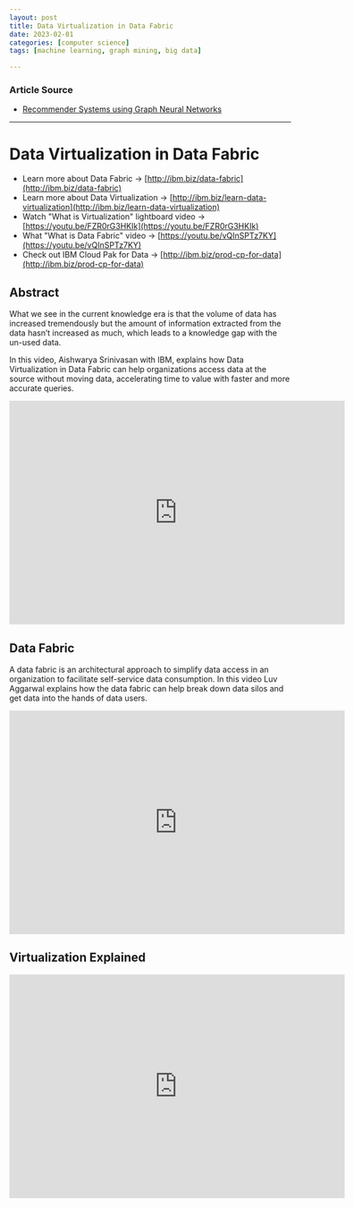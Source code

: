 ```yaml
---
layout: post
title: Data Virtualization in Data Fabric  
date: 2023-02-01
categories: [computer science]
tags: [machine learning, graph mining, big data]

---
```


### Article Source

* [Recommender Systems using Graph Neural Networks](https://www.youtube.com/watch?v=2XB4UaBIvNI)


---

# Data Virtualization in Data Fabric


* Learn more about Data Fabric → [http://ibm.biz/data-fabric](http://ibm.biz/data-fabric)
* Learn more about Data Virtualization →  [http://ibm.biz/learn-data-virtualization](http://ibm.biz/learn-data-virtualization)
* Watch "What is Virtualization" lightboard video → [https://youtu.be/FZR0rG3HKIk](https://youtu.be/FZR0rG3HKIk)
* What "What is Data Fabric" video → [https://youtu.be/vQInSPTz7KY](https://youtu.be/vQInSPTz7KY)
* Check out IBM Cloud Pak for Data → [http://ibm.biz/prod-cp-for-data](http://ibm.biz/prod-cp-for-data)


## Abstract
What we see in the current knowledge era is that the volume of data has increased tremendously but the amount of information extracted from the data hasn’t increased as much, which leads to a knowledge gap with the un-used data. 

In this video, Aishwarya Srinivasan with IBM, explains how Data Virtualization in Data Fabric can help organizations access data at the source without moving data, accelerating time to value with faster and more accurate queries.


<iframe width="600" height="400" src="https://www.youtube.com/embed/2XB4UaBIvNI" title="YouTube video player" frameborder="0" allow="accelerometer; autoplay; clipboard-write; encrypted-media; gyroscope; picture-in-picture; web-share" allowfullscreen></iframe>


## Data Fabric
A data fabric is an architectural approach to simplify data access in an organization to facilitate self-service data consumption.
In this video Luv Aggarwal explains how the data fabric can help break down data silos and get data into the hands of data users. 

<iframe width="600" height="400" src="https://www.youtube.com/embed/0Zzn4eVbqfk" title="YouTube video player" frameborder="0" allow="accelerometer; autoplay; clipboard-write; encrypted-media; gyroscope; picture-in-picture; web-share" allowfullscreen></iframe>

## Virtualization Explained

<iframe width="600" height="400" src="https://www.youtube.com/embed/FZR0rG3HKIk" title="YouTube video player" frameborder="0" allow="accelerometer; autoplay; clipboard-write; encrypted-media; gyroscope; picture-in-picture; web-share" allowfullscreen></iframe>
